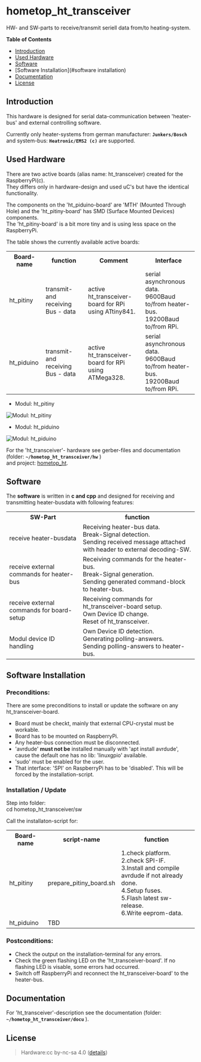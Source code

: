 # hometop_ht_transceiver

HW- and SW-parts to receive/transmit seriell data from/to heating-system.

**Table of Contents**

- [Introduction](#intro)
- [Used Hardware](#hardware)
- [Software](#software)
- [Software Installation](#software installation)
- [Documentation](#docu)
- [License](#license)


## Introduction<a name="intro"></a>

This hardware is designed for serial data-communication between 'heater-bus' and external controlling software.  

Currently only heater-systems from german manufacturer: **`Junkers/Bosch`** and system-bus: **`Heatronic/EMS2 (c)`** are supported. 

## Used Hardware<a name="hardware"></a>

There are two active boards (alias name: ht_transceiver) created for the RaspberryPi(c).  
They differs only in hardware-design and used uC's but have the identical functionality.  

The components on the 'ht_piduino-board' are 'MTH' (Mounted Through Hole) and the 'ht_pitiny-board' has SMD (Surface Mounted Devices) components.  
The 'ht_pitiny-board' is a bit more tiny and is using less space on the RaspberryPi.

The table shows the currently available active boards: 
<br> 

<table>
<tr>
    <th>Board-name </th>
    <th>function</th>
    <th>Comment</th>
    <th>Interface</th>
</tr>
<tr>
    <td>ht_pitiny</td>
    <td>transmit- and receiving Bus - data</td>
    <td>active ht_transceiver-board for RPi<br>using ATtiny841.</td>
    <td>serial asynchronous data.<br> 9600Baud to/from heater-bus.<br>19200Baud to/from RPi.</td>
</tr>
<tr>
    <td>ht_piduino</td>
    <td>transmit- and receiving Bus - data</td>
    <td>active ht_transceiver-board for RPi<br>using ATMega328.</td>
    <td>serial asynchronous data.<br> 9600Baud to/from heater-bus.<br>19200Baud to/from RPi.</td>
</tr>
</table>

- Modul: ht_pitiny

![Modul: ht_pitiny](https://github.com/norberts1/hometop_HT3/blob/master/HT3/docu/pictures/HT_pitiny.png)
<br> 

- Modul: ht_piduino

![Modul: ht_piduino](https://github.com/norberts1/hometop_HT3/blob/master/HT3/docu/pictures/HT_piduino.png)
<br> 

For the 'ht_transceiver'- hardware see gerber-files and documentation (folder: **`~/hometop_ht_transceiver/hw`** )   
and project: [hometop_ht](https://github.com/norberts1/hometop_HT3).

## Software<a name="software"></a>

The **software** is written in **c and cpp** and designed for receiving and transmitting heater-busdata with following features: 
<br>
<table>
<tr>
    <th>SW-Part </th>
    <th>function</th>
</tr>
<tr>
    <td>receive heater-busdata</td>
    <td>Receiving heater-bus data.<br>Break-Signal detection.<br>Sending received message attached with header to external decoding-SW.</td>
</tr>
<tr>
    <td>receive external commands for heater-bus</td>
    <td>Receiving commands for the heater-bus.<br>Break-Signal generation.<br>Sending generated command-block to heater-bus.</td>
</tr>
<tr>
    <td>receive external commands for board-setup</td>
    <td>Receiving commands for ht_transceiver-board setup.<br>Own Device ID change.<br>Reset of ht_transceiver.</td>
</tr>
<tr>
    <td>Modul device ID handling</td>
    <td>Own Device ID detection.<br>Generating polling-answers.<br>Sending polling-answers to heater-bus.</td>
</tr>
</table>


## Software Installation<a name="software installation"></a>

### Preconditions:

There are some preconditions to install or update the software on any ht_transceiver-board.

- Board must be checkt, mainly that external CPU-crystal must be workable.  
- Board has to be mounted on RaspberryPi.  
- Any heater-bus connection must be disconnected. 
- 'avrdude' **must not be** installed manually with 'apt install avrdude', cause the default one has no lib: 'linuxgpio' available.
- 'sudo' must be enabled for the user.
- That interface: 'SPI' on RaspberryPi has to be 'disabled'. This will be forced by the installation-script.

### Installation / Update

Step into folder:   
 cd hometop_ht_transceiver/sw  

Call the installaton-script for:

<table>
<tr>
    <th>Board-name </th>
    <th>script-name</th>
    <th>function</th>
</tr>
<tr>
    <td>ht_pitiny</td>
    <td>prepare_pitiny_board.sh</td>
    <td>1.check platform.<br>2.check SPI-IF.<br>3.Install and compile avrdude if not already done.<br>4.Setup fuses.<br>5.Flash latest sw-release.<br>6.Write eeprom-data.</td>
</tr>
<tr>
    <td>ht_piduino</td>
    <td>TBD</td>
    <td></td>
</tr>
</table>  

### Postconditions:

- Check the output on the installation-terminal for any errors.  
- Check the green flashing LED on the 'ht_transceiver-board'. If no flashing LED is visable, some errors had occurred.
- Switch off RaspberryPi and reconnect the ht_transceiver-board' to the heater-bus.

## Documentation<a name="docu"></a>

For 'ht_transceiver'-description see the documentation (folder: **`~/hometop_ht_transceiver/docu`** ).


## License<a name="license"></a>
> Hardware:cc by-nc-sa 4.0  ([details](https://creativecommons.org/licenses/by-nc-sa/4.0/))


